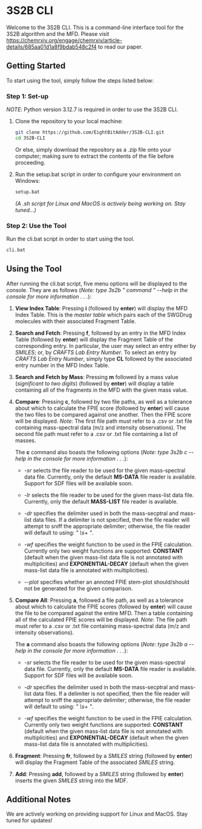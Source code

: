 # 3S2B CLI

Welcome to the 3S2B CLI. This is a command-line interface tool for the 3S2B algorithm and the MFD. Please visit https://chemrxiv.org/engage/chemrxiv/article-details/685aa01d1a8f9bdab548c2f4 to read our paper.

## Getting Started

To start using the tool, simply follow the steps listed below:

### Step 1: Set-up
*NOTE*: Python version 3.12.7 is required in order to use the 3S2B CLI.

1. Clone the repository to your local machine:
    ```bash
    git clone https://github.com/EightBitAdder/3S2B-CLI.git
    cd 3S2B-CLI
    ```

    Or else, simply download the repository as a .zip file onto your computer; making sure to extract the contents of the file before proceeding.

2. Run the setup.bat script in order to configure your environment on Windows:
    ```bash
    setup.bat
    ```

    *(A .sh script for Linux and MacOS is actively being working on. Stay tuned...)*

### Step 2: Use the Tool
Run the cli.bat script in order to start using the tool.
```bash
cli.bat
```

## Using the Tool

After running the cli.bat script, five menu options will be displayed to the console. They are as follows (*Note: type 3s2b " command " --help in the console for more information . . .*):

1. **View Index Table**: Pressing **i** (followed by **enter**) will display the MFD Index Table. This is the *master table* which pairs each of the SWGDrug molecules with their associated Fragment Table.

2. **Search and Fetch**: Pressing **f**, followed by an entry in the MFD Index Table (followed by **enter**) will display the Fragment Table of the corresponding entry. In particular, the user may select an entry either by *SMILES*; or, by *CRAFTS Lab Entry Number*. To select an entry by *CRAFTS Lab Entry Number*, simply type **CL** followed by the associated entry number in the MFD Index Table.

3. **Search and Fetch by Mass**: Pressing **m** followed by a mass value (*significant to two digits*) (followed by **enter**) will display a table containing all of the fragments in the MFD with the given mass value.

4. **Compare**: Pressing **c**, followed by two file paths, as well as a tolerance about which to calculate the FPIE score (followed by **enter**) will cause the two files to be compared against one another. Then the FPIE score will be displayed. *Note*: The first file path must refer to a .csv or .txt file containing mass-spectral data (m/z and intensity observations). The second file path must refer to a .csv or .txt file containing a list of masses.

    The **c** command also boasts the following options (*Note: type 3s2b c --help in the console for more information . . .*):

    - *-sr* selects the file reader to be used for the given mass-spectral data file. Currently, only the default **MS-DATA** file reader is available. Support for SDF files will be available soon.
    
    - *-lr* selects the file reader to be used for the given mass-list data file. Currently, only the default **MASS-LIST** file reader is available.
    
    - *-dr* specifies the delimiter used in both the mass-secptral and mass-list data files. If a delimiter is not specified, then the file reader will attempt to sniff the appropriate delimiter; otherwise, the file reader will default to using: *" \s+ "*.
    
    - *-wf* specifies the weight function to be used in the FPIE calculation. Currently only two weight functions are supported: **CONSTANT** (default when the given mass-list data file is not annotated with multiplicities) and **EXPONENTIAL-DECAY** (default when the given mass-list data file is annotated with multiplicities).
    
    - *--plot* specifies whether an annoted FPIE stem-plot should/should not be generated for the given comparison.

5. **Compare All**: Pressing **a**, followed a file path, as well as a tolerance about which to calculate the FPIE scores (followed by **enter**) will cause the file to be compared against the entire MFD. Then a table containing all of the calculated FPIE scores will be displayed. *Note*: The file path must refer to a .csv or .txt file containing mass-spectral data (m/z and intensity observations).

    The **a** command also boasts the following options (*Note: type 3s2b a --help in the console for more information . . .*):

    - *-sr* selects the file reader to be used for the given mass-spectral data file. Currently, only the default **MS-DATA** file reader is available. Support for SDF files will be available soon.
    
    - *-dr* specifies the delimiter used in both the mass-secptral and mass-list data files. If a delimiter is not specified, then the file reader will attempt to sniff the appropriate delimiter; otherwise, the file reader will default to using: *" \s+ "*.
    
    - *-wf* specifies the weight function to be used in the FPIE calculation. Currently only two weight functions are supported: **CONSTANT** (default when the given mass-list data file is not annotated with multiplicities) and **EXPONENTIAL-DECAY** (default when the given mass-list data file is annotated with multiplicities).

6. **Fragment**: Pressing **fr**, followed by a *SMILES* string (followed by **enter**) will display the Fragment Table of the associated *SMILES* string.

7. **Add**: Pressing **add**, followed by a *SMILES* string (followed by **enter**) inserts the given *SMILES* string into the MDF.

## Additional Notes

We are actively working on providing support for Linux and MacOS. Stay tuned for updates!